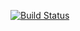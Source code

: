 [![Build Status](https://circleci.com/gh/nandankd/SampleCircleCI.png?circle-token=f437306246e54f124c75078fec125ee317d3a817)](https://circleci.com/gh/nandankd/SampleCircleCI)
